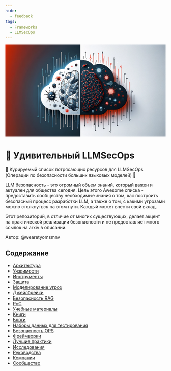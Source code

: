 ```yaml
---
hide:
  - feedback
tags:
  - Frameworks
  - LLMSecOps
---
```




![Жизненный цикл](img/llm_security.webp)

# 🚀 Удивительный LLMSecOps


🔐 Курируемый список потрясающих ресурсов для LLMSecOps (Операции по безопасности больших языковых моделей) 🧠

LLM безопасность - это огромный объем знаний, который важен и актуален для общества сегодня. Цель этого Awesome списка - предоставить сообществу необходимые знания о том, как построить безопасный процесс разработки LLM, а также о том, с какими угрозами можно столкнуться на этом пути. Каждый может внести свой вклад.

Этот репозиторий, в отличие от многих существующих, делает акцент на практической реализации безопасности и не предоставляет много ссылок на arxiv в описании.


Автор: @wearetyomsmnv

## Содержание

- [Архитектура](llm_architecture.md)
- [Уязвимости](llm_vulnerabilities.md)
- [Инструменты](llm_tools.md)
- [Защита](llm_defense.md)
- [Моделирование угроз](llm_threat_modeling.md)
- [Джейлбрейки](jailbreaks.md)
- [Безопасность RAG](rag_security.md)
- [PoC](poc.md)
- [Учебные материалы](llm_study_resources.md)
- [Книги](llm_books.md)
- [Блоги](llm_blogs.md)
- [Наборы данных для тестирования](llm_datasets.md)
- [Безопасность OPS](llm_ops_security.md)
- [Фреймворки](llm_frameworks.md)
- [Лучшие практики](llm_best_practices.md)
- [Исследования](llm_research.md)
- [Руководства](llm_tutorials.md)
- [Компании](llm_companies.md)
- [Сообщество](llm_community.md)